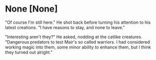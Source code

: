 # None [None]
"Of course I'm still here." He shot back before turning his attention to his latest creations. "I have reasons to stay, and none to leave."

"Interesting aren't they?" He asked, nodding at the catlike creatures. "Dangerous predators to test Mair's so called warriors. I had considered working magic into them, some minor ability to enhance them, but I think they turned out alright."
